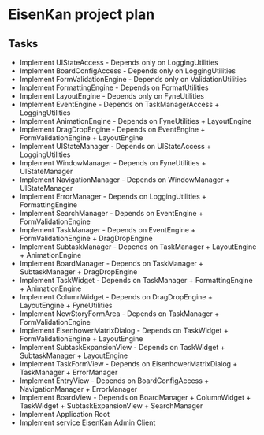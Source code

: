 # EisenKan project plan
## Tasks
- Implement UIStateAccess - Depends only on LoggingUtilities
- Implement BoardConfigAccess - Depends only on LoggingUtilities
- Implement FormValidationEngine - Depends only on ValidationUtilities
- Implement FormattingEngine - Depends on FormatUtilities
- Implement LayoutEngine - Depends only on FyneUtilities
- Implement EventEngine - Depends on TaskManagerAccess + LoggingUtilities
- Implement AnimationEngine - Depends on FyneUtilities + LayoutEngine
- Implement DragDropEngine - Depends on EventEngine + FormValidationEngine + LayoutEngine
- Implement UIStateManager - Depends on UIStateAccess + LoggingUtilities
- Implement WindowManager - Depends on FyneUtilities + UIStateManager
- Implement NavigationManager - Depends on WindowManager + UIStateManager
- Implement ErrorManager - Depends on LoggingUtilities + FormattingEngine
- Implement SearchManager - Depends on EventEngine + FormValidationEngine
- Implement TaskManager - Depends on EventEngine + FormValidationEngine + DragDropEngine
- Implement SubtaskManager - Depends on TaskManager + LayoutEngine + AnimationEngine
- Implement BoardManager - Depends on TaskManager + SubtaskManager + DragDropEngine
- Implement TaskWidget - Depends on TaskManager + FormattingEngine + AnimationEngine
- Implement ColumnWidget - Depends on DragDropEngine + LayoutEngine + FyneUtilities
- Implement NewStoryFormArea - Depends on TaskManager + FormValidationEngine
- Implement EisenhowerMatrixDialog - Depends on TaskWidget + FormValidationEngine + LayoutEngine
- Implement SubtaskExpansionView - Depends on TaskWidget + SubtaskManager + LayoutEngine
- Implement TaskFormView - Depends on EisenhowerMatrixDialog + TaskManager + ErrorManager
- Implement EntryView - Depends on BoardConfigAccess + NavigationManager + ErrorManager
- Implement BoardView - Depends on BoardManager + ColumnWidget + TaskWidget + SubtaskExpansionView + SearchManager
- Implement Application Root
- Implement service EisenKan Admin Client